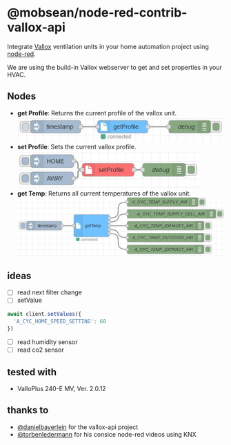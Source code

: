 # @mobsean/node-red-contrib-vallox-api

Integrate [Vallox](https://vallox.com/) ventilation units in your home automation project using [node-red](https://nodered.org).

We are using the build-in Vallox webserver to get and set properties in your HVAC. 

## Nodes

- **get Profile**: Returns the current profile of the vallox unit.
![example: getProfile](./documentation/getProfile.jpg)
- **set Profile**: Sets the current vallox profile.
![example: setProfile](./documentation/setProfile.jpg)
- **get Temp**: Returns all current temperatures of the vallox unit.
![example: getTemp](./documentation/getTemp.jpg)

## ideas

- [ ] read next filter change
- [ ] setValue

```js
await client.setValues({
  'A_CYC_HOME_SPEED_SETTING': 60
})
```

- [ ] read humidity sensor
- [ ] read co2 sensor

## tested with

- ValloPlus 240-E MV, Ver. 2.0.12


## thanks to
- [@danielbayerlein](https://github.com/danielbayerlein/vallox-api) for the vallox-api project
- [@torbenledermann](https://www.youtube.com/@torbenledermann) for his consice node-red videos using KNX
